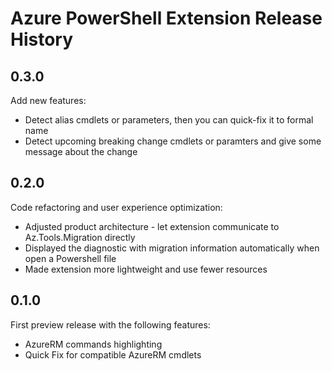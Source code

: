 # Azure PowerShell Extension Release History

## 0.3.0
Add new features:
- Detect alias cmdlets or parameters, then you can quick-fix it to formal name
- Detect upcoming breaking change cmdlets or paramters and give some message about the change

## 0.2.0

Code refactoring and user experience optimization:
- Adjusted product architecture - let extension communicate to Az.Tools.Migration directly
- Displayed the diagnostic with migration information automatically when open a Powershell file
- Made extension more lightweight and use fewer resources

## 0.1.0

First preview release with the following features:
- AzureRM commands highlighting
- Quick Fix for compatible AzureRM cmdlets
